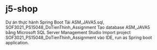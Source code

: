 # j5-shop
Dự án thực hành Spring Boot
Tải ASM_JAVA5.sql, SOF3021_PS15048_DoTienThinh_Assignment
Tạo database ASM_JAVA5 bằng Microsoft SQL Server Management Studio
Import project SOF3021_PS15048_DoTienThinh_Assignment vào IDE, run as Spring boot application.
